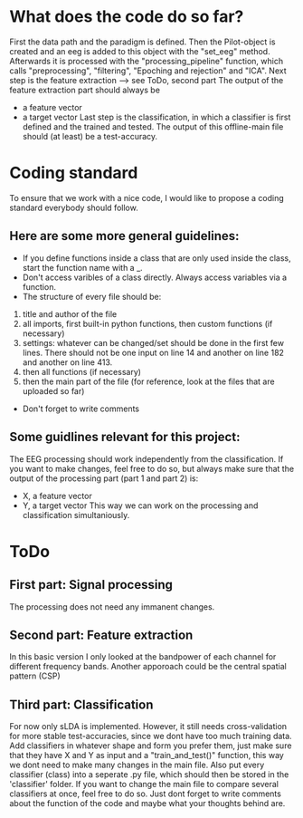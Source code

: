 # What does the code do so far?
First the data path and the paradigm is defined. Then the Pilot-object is created and an eeg is added to this object with the "set_eeg" method.
Afterwards it is processed with the "processing_pipeline" function, which calls "preprocessing", "filtering", "Epoching and rejection" and "ICA".
Next step is the feature extraction --> see ToDo, second part
The output of the feature extraction part should always be 
- a feature vector
- a target vector
Last step is the classification, in which a classifier is first defined and the trained and tested. The output of this offline-main file should (at least) be a test-accuracy.


# Coding standard
To ensure that we work with a nice code, I would like to propose a coding standard everybody should follow.
## Here are some more general guidelines:
- If you define functions inside a class that are only used inside the class, start the function name with a _.
- Don't access varibles of a class directly. Always access variables via a function.
- The structure of every file should be:
1) title and author of the file
2) all imports, first built-in python functions, then custom functions (if necessary)
3) settings: whatever can be changed/set should be done in the first few lines. There should not be one input on line 14 and another on line 182 and another on line 413.
4) then all functions (if necessary)
5) then the main part of the file
(for reference, look at the files that are uploaded so far)
- Don't forget to write comments

## Some guidlines relevant for this project:
The EEG processing should work independently from the classification. If you want to make changes, feel free to do so, but always make sure that the output of the processing part (part 1 and part 2) is:
- X, a feature vector
- Y, a target vector
This way we can work on the processing and classification simultaniously.

# ToDo
## First part: Signal processing
The processing does not need any immanent changes.

## Second part: Feature extraction
In this basic version I only looked at the bandpower of each channel for different frequency bands. Another apporoach could be the central spatial pattern (CSP)

## Third part: Classification
For now only sLDA is implemented. However, it still needs cross-validation for more stable test-accuracies, since we dont have too much training data.
Add classifiers in whatever shape and form you prefer them, just make sure that they have X and Y as input and a "train_and_test()" function, this way we dont need to make many changes in the main file.
Also put every classifier (class) into a seperate .py file, which should then be stored in the 'classifier' folder.
If you want to change the main file to compare several classifiers at once, feel free to do so. Just dont forget to write comments about the function of the code and maybe what your thoughts behind are.
